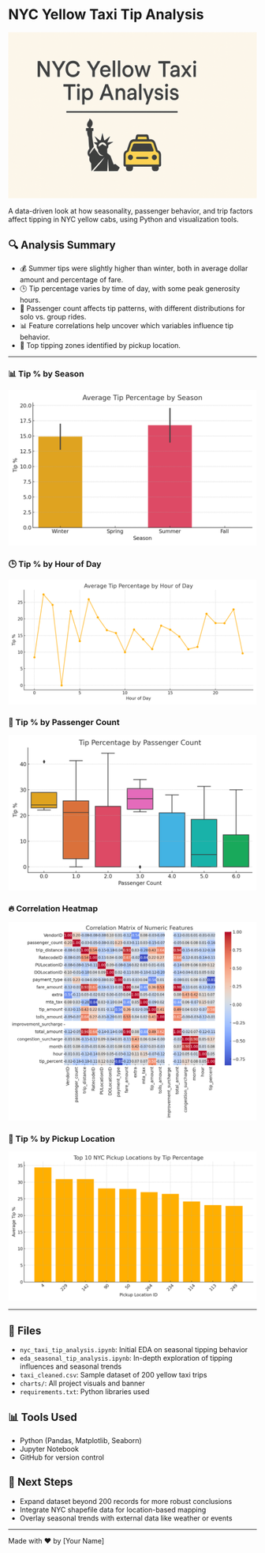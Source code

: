
# NYC Yellow Taxi Tip Analysis

![Banner](charts/banner.png)

A data-driven look at how seasonality, passenger behavior, and trip factors affect tipping in NYC yellow cabs, using Python and visualization tools.

## 🔍 Analysis Summary

- 💰 Summer tips were slightly higher than winter, both in average dollar amount and percentage of fare.
- 🕒 Tip percentage varies by time of day, with some peak generosity hours.
- 👥 Passenger count affects tip patterns, with different distributions for solo vs. group rides.
- 📊 Feature correlations help uncover which variables influence tip behavior.
- 📍 Top tipping zones identified by pickup location.

---

### 📊 Tip % by Season
![Tip by Season](charts/tip_by_season.png)

### 🕒 Tip % by Hour of Day
![Tip by Hour](charts/tip_by_hour.png)

### 👥 Tip % by Passenger Count
![Tip % by Passenger Count](charts/tip_percent_by_passenger_count.png)

### 🔥 Correlation Heatmap
![Correlation Heatmap](charts/correlation_heatmap.png)

### 📍 Tip % by Pickup Location
![Tip by Pickup](charts/tip_by_pickup_location.png)

---

## 📁 Files

- `nyc_taxi_tip_analysis.ipynb`: Initial EDA on seasonal tipping behavior
- `eda_seasonal_tip_analysis.ipynb`: In-depth exploration of tipping influences and seasonal trends
- `taxi_cleaned.csv`: Sample dataset of 200 yellow taxi trips
- `charts/`: All project visuals and banner
- `requirements.txt`: Python libraries used

## 📊 Tools Used

- Python (Pandas, Matplotlib, Seaborn)
- Jupyter Notebook
- GitHub for version control

## 📌 Next Steps

- Expand dataset beyond 200 records for more robust conclusions
- Integrate NYC shapefile data for location-based mapping
- Overlay seasonal trends with external data like weather or events

---

Made with ❤️ by [Your Name]
